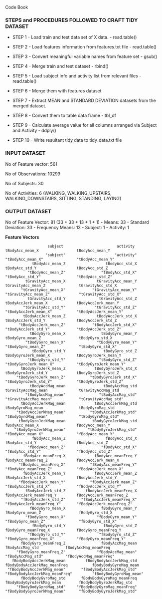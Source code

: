 Code Book


### STEPS and PROCEDURES FOLLOWED TO CRAFT TIDY DATASET

- STEP 1 - Load train and test data set of X data. - read.table()

- STEP 2 - Load features information from features.txt file - read.table()

- STEP 3 - Convert meaningful variable names from feature set - gsub()

- STEP 4 - Merge train and test dataset - rbind()


- STEP 5 - Load subject info and activity list from relevant files - read.table()

- STEP 6 - Merge them with features dataset


- STEP 7 - Extract MEAN and STANDARD DEVIATION datasets from the merged dataset.

- STEP 8 - Convert them to table data frame - tbl_df


- STEP 9 - Calculate average value for all columns arranged via Subject and Activity - ddply()

- STEP 10 - Write resultant tidy data to tidy_data.txt file


### INPUT DATASET

No of Feature vector: 561

No of Observations: 10299

No of Subjects: 30

No of Activities: 6 (WALKING, WALKING_UPSTAIRS, WALKING_DOWNSTAIRS, SITTING, STANDING, LAYING) 

### OUTPUT DATASET

No of Feature Vector: 81 (33 + 33 + 13 + 1 + 1)
	- Means: 33
	- Standard Deviation: 33
	- Frequency Means: 13
	- Subject: 1
	- Activity: 1

**Feature Vectors**

                       subject                        activity                 tBodyAcc_mean_X                 tBodyAcc_mean_Y 
                      "subject"                      "activity"               "tBodyAcc_mean_X"               "tBodyAcc_mean_Y" 
                tBodyAcc_mean_Z                  tBodyAcc_std_X                  tBodyAcc_std_Y                  tBodyAcc_std_Z 
              "tBodyAcc_mean_Z"                "tBodyAcc_std_X"                "tBodyAcc_std_Y"                "tBodyAcc_std_Z" 
             tGravityAcc_mean_X              tGravityAcc_mean_Y              tGravityAcc_mean_Z               tGravityAcc_std_X 
           "tGravityAcc_mean_X"            "tGravityAcc_mean_Y"            "tGravityAcc_mean_Z"             "tGravityAcc_std_X" 
              tGravityAcc_std_Y               tGravityAcc_std_Z             tBodyAccJerk_mean_X             tBodyAccJerk_mean_Y 
            "tGravityAcc_std_Y"             "tGravityAcc_std_Z"           "tBodyAccJerk_mean_X"           "tBodyAccJerk_mean_Y" 
            tBodyAccJerk_mean_Z              tBodyAccJerk_std_X              tBodyAccJerk_std_Y              tBodyAccJerk_std_Z 
          "tBodyAccJerk_mean_Z"            "tBodyAccJerk_std_X"            "tBodyAccJerk_std_Y"            "tBodyAccJerk_std_Z" 
               tBodyGyro_mean_X                tBodyGyro_mean_Y                tBodyGyro_mean_Z                 tBodyGyro_std_X 
             "tBodyGyro_mean_X"              "tBodyGyro_mean_Y"              "tBodyGyro_mean_Z"               "tBodyGyro_std_X" 
                tBodyGyro_std_Y                 tBodyGyro_std_Z            tBodyGyroJerk_mean_X            tBodyGyroJerk_mean_Y 
              "tBodyGyro_std_Y"               "tBodyGyro_std_Z"          "tBodyGyroJerk_mean_X"          "tBodyGyroJerk_mean_Y" 
           tBodyGyroJerk_mean_Z             tBodyGyroJerk_std_X             tBodyGyroJerk_std_Y             tBodyGyroJerk_std_Z 
         "tBodyGyroJerk_mean_Z"           "tBodyGyroJerk_std_X"           "tBodyGyroJerk_std_Y"           "tBodyGyroJerk_std_Z" 
               tBodyAccMag_mean                 tBodyAccMag_std             tGravityAccMag_mean              tGravityAccMag_std 
             "tBodyAccMag_mean"               "tBodyAccMag_std"           "tGravityAccMag_mean"            "tGravityAccMag_std" 
           tBodyAccJerkMag_mean             tBodyAccJerkMag_std               tBodyGyroMag_mean                tBodyGyroMag_std 
         "tBodyAccJerkMag_mean"           "tBodyAccJerkMag_std"             "tBodyGyroMag_mean"              "tBodyGyroMag_std" 
          tBodyGyroJerkMag_mean            tBodyGyroJerkMag_std                 fBodyAcc_mean_X                 fBodyAcc_mean_Y 
        "tBodyGyroJerkMag_mean"          "tBodyGyroJerkMag_std"               "fBodyAcc_mean_X"               "fBodyAcc_mean_Y" 
                fBodyAcc_mean_Z                  fBodyAcc_std_X                  fBodyAcc_std_Y                  fBodyAcc_std_Z 
              "fBodyAcc_mean_Z"                "fBodyAcc_std_X"                "fBodyAcc_std_Y"                "fBodyAcc_std_Z" 
            fBodyAcc_meanFreq_X             fBodyAcc_meanFreq_Y             fBodyAcc_meanFreq_Z             fBodyAccJerk_mean_X 
          "fBodyAcc_meanFreq_X"           "fBodyAcc_meanFreq_Y"           "fBodyAcc_meanFreq_Z"           "fBodyAccJerk_mean_X" 
            fBodyAccJerk_mean_Y             fBodyAccJerk_mean_Z              fBodyAccJerk_std_X              fBodyAccJerk_std_Y 
          "fBodyAccJerk_mean_Y"           "fBodyAccJerk_mean_Z"            "fBodyAccJerk_std_X"            "fBodyAccJerk_std_Y" 
             fBodyAccJerk_std_Z         fBodyAccJerk_meanFreq_X         fBodyAccJerk_meanFreq_Y         fBodyAccJerk_meanFreq_Z 
           "fBodyAccJerk_std_Z"       "fBodyAccJerk_meanFreq_X"       "fBodyAccJerk_meanFreq_Y"       "fBodyAccJerk_meanFreq_Z" 
               fBodyGyro_mean_X                fBodyGyro_mean_Y                fBodyGyro_mean_Z                 fBodyGyro_std_X 
             "fBodyGyro_mean_X"              "fBodyGyro_mean_Y"              "fBodyGyro_mean_Z"               "fBodyGyro_std_X" 
                fBodyGyro_std_Y                 fBodyGyro_std_Z            fBodyGyro_meanFreq_X            fBodyGyro_meanFreq_Y 
              "fBodyGyro_std_Y"               "fBodyGyro_std_Z"          "fBodyGyro_meanFreq_X"          "fBodyGyro_meanFreq_Y" 
           fBodyGyro_meanFreq_Z                fBodyAccMag_mean                 fBodyAccMag_std            fBodyAccMag_meanFreq 
         "fBodyGyro_meanFreq_Z"              "fBodyAccMag_mean"               "fBodyAccMag_std"          "fBodyAccMag_meanFreq" 
       fBodyBodyAccJerkMag_mean         fBodyBodyAccJerkMag_std    fBodyBodyAccJerkMag_meanFreq           fBodyBodyGyroMag_mean 
     "fBodyBodyAccJerkMag_mean"       "fBodyBodyAccJerkMag_std"  "fBodyBodyAccJerkMag_meanFreq"         "fBodyBodyGyroMag_mean" 
           fBodyBodyGyroMag_std       fBodyBodyGyroMag_meanFreq       fBodyBodyGyroJerkMag_mean        fBodyBodyGyroJerkMag_std 
         "fBodyBodyGyroMag_std"     "fBodyBodyGyroMag_meanFreq"     "fBodyBodyGyroJerkMag_mean"      "fBodyBodyGyroJerkMag_std" 